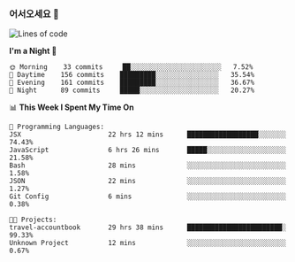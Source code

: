 ### 어서오세요 👋

<!--START_SECTION:waka-->
![Lines of code](https://img.shields.io/badge/From%20Hello%20World%20I%27ve%20Written-393190%20lines%20of%20code-blue)

**I'm a Night 🦉** 

```text
🌞 Morning    33 commits     ██░░░░░░░░░░░░░░░░░░░░░░░   7.52% 
🌆 Daytime    156 commits    █████████░░░░░░░░░░░░░░░░   35.54% 
🌃 Evening    161 commits    █████████░░░░░░░░░░░░░░░░   36.67% 
🌙 Night      89 commits     █████░░░░░░░░░░░░░░░░░░░░   20.27%

```


📊 **This Week I Spent My Time On** 

```text
💬 Programming Languages: 
JSX                      22 hrs 12 mins      ██████████████████░░░░░░░   74.43% 
JavaScript               6 hrs 26 mins       █████░░░░░░░░░░░░░░░░░░░░   21.58% 
Bash                     28 mins             ░░░░░░░░░░░░░░░░░░░░░░░░░   1.58% 
JSON                     22 mins             ░░░░░░░░░░░░░░░░░░░░░░░░░   1.27% 
Git Config               6 mins              ░░░░░░░░░░░░░░░░░░░░░░░░░   0.38%

🐱‍💻 Projects: 
travel-accountbook       29 hrs 38 mins      ████████████████████████░   99.33% 
Unknown Project          12 mins             ░░░░░░░░░░░░░░░░░░░░░░░░░   0.67%

```


<!--END_SECTION:waka-->
